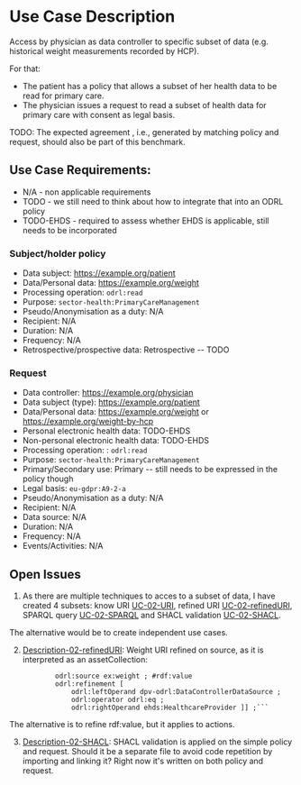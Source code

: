 # Use Case Description

Access by physician as data controller to specific subset of data (e.g. historical weight measurements recorded by HCP).

For that:
- The patient has a policy that allows a subset of her health data to be read for primary care.
- The physician issues a request to read a subset of health data for primary care with consent as legal basis.

TODO: The expected agreement , i.e., generated by matching policy and request, should also be part of this benchmark.

## Use Case Requirements:

- N/A - non applicable requirements
- TODO - we still need to think about how to integrate that into an ODRL policy
- TODO-EHDS - required to assess whether EHDS is applicable, still needs to be incorporated 

### Subject/holder policy

- Data subject: <https://example.org/patient>
- Data/Personal data: <https://example.org/weight>
- Processing operation: `odrl:read`
- Purpose: `sector-health:PrimaryCareManagement`
- Pseudo/Anonymisation as a duty: N/A
- Recipient: N/A
- Duration: N/A
- Frequency: N/A
- Retrospective/prospective data: Retrospective -- TODO

### Request

- Data controller: <https://example.org/physician>
- Data subject (type): <https://example.org/patient>
- Data/Personal data: <https://example.org/weight> or <https://example.org/weight-by-hcp>
- Personal electronic health data: TODO-EHDS
- Non-personal electronic health data: TODO-EHDS
- Processing operation: : `odrl:read`
- Purpose: `sector-health:PrimaryCareManagement`
- Primary/Secondary use: Primary -- still needs to be expressed in the policy though
- Legal basis: `eu-gdpr:A9-2-a`
- Pseudo/Anonymisation as a duty: N/A
- Recipient: N/A
- Data source: N/A
- Duration: N/A
- Frequency: N/A
- Events/Activities: N/A

## Open Issues

1. As there are multiple techniques to acces to a subset of data, I have created 4 subsets: know URI [UC-02-URI](./uc-02-URI/), refined URI [UC-02-refinedURI](./uc-02-refinedURI/), SPARQL query [UC-02-SPARQL](./uc-02-SPARQL/) and SHACL validation [UC-02-SHACL](./uc-02-SHACL/).

The alternative would be to create independent use cases.

2. [Description-02-refinedURI](./uc-02-refinedURI/description-02-refinedURI.md): Weight URI refined on source, as it is interpreted as an assetCollection:

    ```odrl:target [
            odrl:source ex:weight ; #rdf:value
            odrl:refinement [
                odrl:leftOperand dpv-odrl:DataControllerDataSource ;
                odrl:operator odrl:eq ;
                odrl:rightOperand ehds:HealthcareProvider ]] ;```

The alternative is to refine rdf:value, but it applies to actions.

3. [Description-02-SHACL](./uc-02-refinedURI/description-02-SHACL.md): SHACL validation is applied on the simple policy and request. Should it be a separate file to avoid code repetition by importing and linking it?
Right now it's written on both policy and request. 